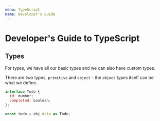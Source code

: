 ```yaml
---
menu: TypeScript
name: Developer's Guide
---
```


# Developer's Guide to TypeScript

## Types

For types, we have all our basic types and we can also have custom types.

There are two types, `primitive` and `object` - the `object` types itself can be what we define.

```javascript
interface Todo {
  id: number;
  completed: boolean;
};

const todo = obj.data as Todo;
```
